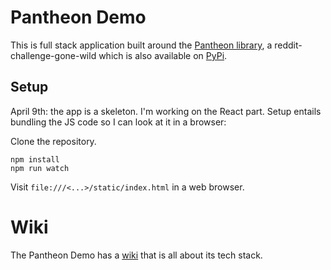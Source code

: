 # Pantheon Demo

This is full stack application built around the [Pantheon library](https://github.com/carawarner/pantheon), a reddit-challenge-gone-wild which is also available on [PyPi](https://pypi.org/project/pantheon-generator/).

## Setup

April 9th: the app is a skeleton. I'm working on the React part. Setup entails bundling the JS code so I can look at it in a browser:

Clone the repository.
```
npm install
npm run watch
```
Visit `file:///<...>/static/index.html` in a web browser.

# Wiki

The Pantheon Demo has a [wiki](https://github.com/carawarner/pantheon-demo/wiki) that is all about its tech stack.
